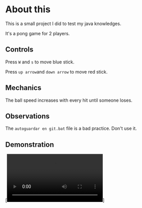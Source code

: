 # About this

This is a small project I did to test my java knowledges.

It's a pong game for 2 players.

## Controls

Press `W` and `s` to move blue stick.

Press `up arrow`and `down arrow` to move red stick.

## Mechanics

The ball speed increases with every hit until someone loses.

## Observations

The `autoguardar en git.bat` file is a bad practice. Don't use it.

## Demonstration

[![Video about pong game.](./videos/pongGame.mp4)]

